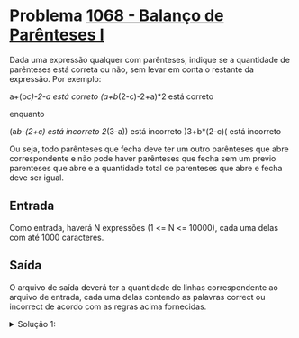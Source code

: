 # Problema [1068 - Balanço de Parênteses I]()


Dada uma expressão qualquer com parênteses, indique se a quantidade de parênteses está correta ou não, sem levar em conta o restante da expressão. Por exemplo:

a+(b*c)-2-a        está correto
(a+b*(2-c)-2+a)*2  está correto

enquanto

(a*b-(2+c)         está incorreto
2*(3-a))           está incorreto
)3+b*(2-c)(        está incorreto

Ou seja, todo parênteses que fecha deve ter um outro parênteses que abre correspondente e não pode haver parênteses que fecha sem um previo parenteses que abre e a quantidade total de parenteses que abre e fecha deve ser igual.

## Entrada
Como entrada, haverá N expressões (1 <= N <= 10000), cada uma delas com até 1000 caracteres.

## Saída
O arquivo de saída deverá ter a quantidade de linhas correspondente ao arquivo de entrada, cada uma delas contendo as palavras correct ou incorrect de acordo com as regras acima fornecidas.


<details>
  <summary>Solução 1:</summary>

A ideia dessa solução é percorrer a string de manter uma contagem de quantos parenteses estão abertos, ao se em algum momento essa contagem for menor que zero então um parenteses foi fechado sem nenhum ter sido aberto para aquele e o loop finaliza. Se algum parenteses foi aberto sem outro ser fechado, então a variavel de contagem vai ser diferente de zero ao final.

Então se alguma dessas condições acontecer, é exibido __incorrect__, caso contrário é exibido __correct__

Então 


</details>